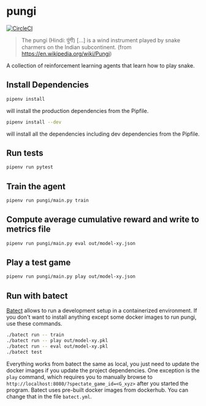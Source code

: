 # pungi

[![CircleCI](https://circleci.com/gh/DiscoverAI/pungi.svg?style=svg)](https://circleci.com/gh/DiscoverAI/pungi)

> The pungi (Hindi: पुंगी) \[...\] is a wind instrument played by snake charmers on the Indian subcontinent.
> (from https://en.wikipedia.org/wiki/Pungi)

A collection of reinforcement learning agents that learn how to play snake.

## Install Dependencies
```bash
pipenv install
```
will install the production dependencies from the Pipfile.

```bash
pipenv install --dev
```
will install all the dependencies including dev dependencies from the Pipfile.

## Run tests
```bash
pipenv run pytest
```

## Train the agent
```bash
pipenv run pungi/main.py train
```

## Compute average cumulative reward and write to metrics file
```bash
pipenv run pungi/main.py eval out/model-xy.json
```

## Play a test game
```bash
pipenv run pungi/main.py play out/model-xy.json
```

## Run with batect
[Batect](https://github.com/charleskorn/batect)
allows to run a development setup in a containerized environment.
If you don't want to install anything except some docker images
to run pungi, use these commands.

```bash
./batect run -- train
./batect run -- play out/model-xy.pkl
./batect run -- eval out/model-xy.pkl
./batect test
```

Everything works from batect the same as local, you just need to update the docker images if you update the
project dependencies. One exception is the `play` command, which requires you to manually browse to `http://localhost:8080/?spectate_game_id=<G_xyz>` after you started the program.
Batect uses pre-built docker images from dockerhub. You can change that in the file `batect.yml`.
